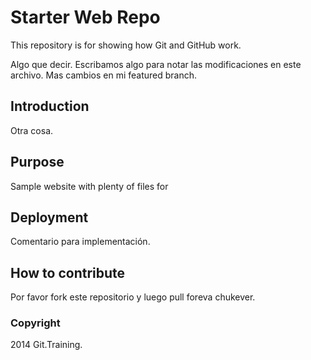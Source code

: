 # Starter Web Repo

This repository is for showing how Git and GitHub work.

Algo que decir. Escribamos algo para notar las modificaciones en este archivo. Mas cambios en mi featured branch.


## Introduction

Otra cosa.

## Purpose

Sample website with plenty of files for

## Deployment

Comentario para implementación.

## How to contribute

Por favor fork este repositorio y luego pull foreva chukever.

### Copyright

2014 Git.Training.